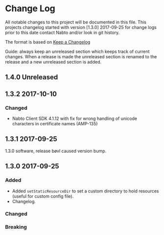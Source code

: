 # Change Log

All notable changes to this project will be documented in this file. This projects changelog started
with version [1.3.0] 2017-09-25 for change logs prior to this date contact Nabto and/or look in git
history.

The format is based on [Keep a Changelog](http://keepachangelog.com/)

Guide: always keep an unreleased section which keeps track of current
changes. When a release is made the unreleased section is renamed to
the release and a new unreleased section is added.

## 1.4.0 Unreleased

## 1.3.2 2017-10-10

### Changed
- Nabto Client SDK 4.1.12 with fix for wrong handling of unicode characters in certificate names (AMP-135)

## 1.3.1 2017-09-25

1.3.0 software, release bøvl caused version bump.

## 1.3.0 2017-09-25 

### Added
- Added `setStaticResourceDir` to set a custom directory to hold resources (useful for custom config file).
- Changelog.

### Changed

### Breaking


